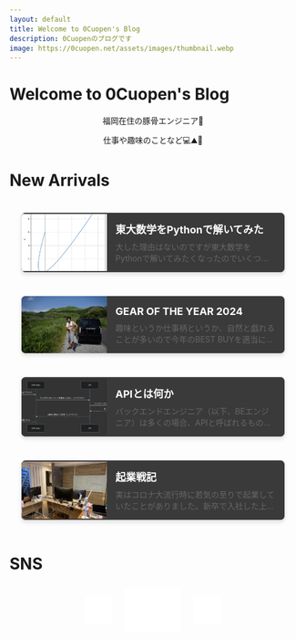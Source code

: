```yaml
---
layout: default
title: Welcome to 0Cuopen's Blog
description: 0Cuopenのブログです
image: https://0cuopen.net/assets/images/thumbnail.webp
---
```


# Welcome to 0Cuopen's Blog

福岡在住の豚骨エンジニア🍜

仕事や趣味のことなど💻⛰️🎣

# New Arrivals

<div class="blog-container">
    <a href="2024/12/29/solve_UT_math_exam" class="blog-horizontal-card">
        <img src="2024/12/29/images/ut_graph.png" alt="Blog Thumbnail" class="blog-thumbnail">
        <div class="blog-content">
            <h3 class="blog-title">東大数学をPythonで解いてみた</h3>
            <p class="blog-description">大した理由はないのですが東大数学をPythonで解いてみたくなったのでいくつか解きやすそうな問題を選定してやってみました。</p>
        </div>
    </a>
</div>
<div class="blog-container">
    <a href="2024/12/27/gear_of_the_year_2024" class="blog-horizontal-card">
        <img src="2024/12/27/images/n_box.JPG" alt="Blog Thumbnail" class="blog-thumbnail">
        <div class="blog-content">
            <h3 class="blog-title">GEAR OF THE YEAR 2024</h3>
            <p class="blog-description">趣味というか仕事柄というか、自然と戯れることが多いので今年のBEST BUYを適当に書いていきます。</p>
        </div>
    </a>
</div>
<div class="blog-container">
    <a href="2024/12/25/what_is_api" class="blog-horizontal-card">
        <img src="2024/12/25/images/api_sequence.png" alt="Blog Thumbnail" class="blog-thumbnail">
        <div class="blog-content">
            <h3 class="blog-title">APIとは何か</h3>
            <p class="blog-description">バックエンドエンジニア（以下、BEエンジニア）は多くの場合、APIと呼ばれるものを作っています。例えば「iOSエンジニアです」と言われたら</p>
        </div>
    </a>
</div>
<div class="blog-container">
    <a href="2024/12/24/my_startup_failure_story" class="blog-horizontal-card">
        <img src="2024/12/24/images/nagano_office.JPG" alt="Blog Thumbnail" class="blog-thumbnail">
        <div class="blog-content">
            <h3 class="blog-title">起業戦記</h3>
            <p class="blog-description">実はコロナ大流行時に若気の至りで起業していたことがありました。新卒で入社した上場企業を1年足らずで退職しスキルも実績もない</p>
        </div>
    </a>
</div>

# SNS

<div class="sns-links">
    <a href="https://x.com/0Cuopen" target="_blank" class="sns-link twitter">
        <img src="assets/images/logo/x_white.png" class="sns-logo">
    </a>
    <a href="https://www.wantedly.com/id/hiraku_endo" target="_blank" class="sns-link wantedly">
        <img src="assets/images/logo/wantedly_white.png" class="sns-logo">
    </a>
    <a href="https://github.com/0Cuopen" target="_blank" class="sns-link github">
        <img src="assets/images/logo/github_white.png" class="sns-logo">
    </a>
</div>

<style>
p {
    text-align: center;
}

.blog-container {
    display: flex;
    justify-content: center;
    align-items: center;
    padding: 20px;
}

.blog-horizontal-card {
    display: flex;
    align-items: center;
    text-decoration: none;
    background-color: #3a3a3a;
    border: 1px solid #ddd;
    border-radius: 8px;
    box-shadow: 0 4px 6px rgba(0, 0, 0, 0.1);
    overflow: hidden;
    transition: transform 0.3s, box-shadow 0.3s;
    max-width: 600px;
    width: 100%;
}

.blog-horizontal-card:hover {
    transform: translateY(-3px);
    box-shadow: 0 6px 12px rgba(0, 0, 0, 0.2);
}

.blog-thumbnail {
    width: 150px;
    height: 100px;
    object-fit: cover;
    flex-shrink: 0;
}

.blog-content {
    padding: 15px;
    flex: 1;
}

.blog-title {
    margin: 0 0 8px;
    font-size: 18px;
    color: #fff;
}

.blog-description {
    margin: 0;
    font-size: 14px;
    color: #666;
    display: -webkit-box;
    -webkit-box-orient: vertical;
    overflow: hidden;
    -webkit-line-clamp: 2;
    text-align: left;
}

.sns-links {
    display: flex;
    justify-content: center;
    align-items: center;
    gap: 20px;
}

.sns-link {
    width: 50px;
    height: 50px;
    display: flex;
    justify-content: center;
    align-items: center;
    transition: background-color 0.3s ease-in-out;
    overflow: hidden;
}

.sns-logo {
    max-width: 100%;
    max-height: 100%;
    object-fit: contain;
    transition: opacity 0.3s ease-in-out;
}

.sns-link.twitter:hover .sns-logo {
    content: url("assets/images/logo/x_black.png");
}

.sns-link.github:hover .sns-logo {
    content: url("assets/images/logo/github_black.png");
}

.sns-link.wantedly:hover .sns-logo {
    content: url("assets/images/logo/wantedly_black.png");
}

.sns-link.wantedly {
    width: 100px;
    height: 90px;
}
</style>
